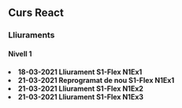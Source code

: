 <!DOCTYPE html>
<html>

<head>
  <h2>Curs React</h2>
</head>

<body>
<h3>Lliuraments</h3>
</body>
<h4>Nivell 1<h4>
<ul></ul>
<li>18-03-2021  Lliurament S1-Flex N1Ex1</li>
<li>21-03-2021  Reprogramat de nou S1-Flex N1Ex1</li>
<li>21-03-2021  Lliurament S1-Flex N1Ex2</li>
<li>21-03-2021  Lliurament S1-Flex N1Ex3</li>
</html>